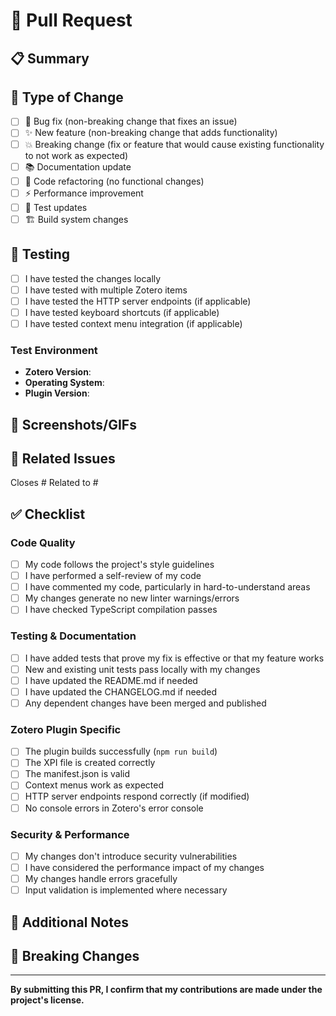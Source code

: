 # 🚀 Pull Request

## 📋 Summary

<!-- Briefly describe what this PR does -->

## 🔄 Type of Change

<!-- Mark the relevant option with an "x" -->

- [ ] 🐛 Bug fix (non-breaking change that fixes an issue)
- [ ] ✨ New feature (non-breaking change that adds functionality)
- [ ] 💥 Breaking change (fix or feature that would cause existing functionality to not work as expected)
- [ ] 📚 Documentation update
- [ ] 🔧 Code refactoring (no functional changes)
- [ ] ⚡ Performance improvement
- [ ] 🧪 Test updates
- [ ] 🏗️ Build system changes

## 🧪 Testing

<!-- Describe how you tested your changes -->

- [ ] I have tested the changes locally
- [ ] I have tested with multiple Zotero items
- [ ] I have tested the HTTP server endpoints (if applicable)
- [ ] I have tested keyboard shortcuts (if applicable)
- [ ] I have tested context menu integration (if applicable)

### Test Environment
<!-- Fill out the testing environment details -->

- **Zotero Version**:
- **Operating System**:
- **Plugin Version**:

## 📸 Screenshots/GIFs

<!-- If applicable, add screenshots to help explain your changes -->

## 🔗 Related Issues

<!-- Link any related issues -->

Closes #
Related to #

## ✅ Checklist

<!-- Mark completed items with an "x" -->

### Code Quality

- [ ] My code follows the project's style guidelines
- [ ] I have performed a self-review of my code
- [ ] I have commented my code, particularly in hard-to-understand areas
- [ ] My changes generate no new linter warnings/errors
- [ ] I have checked TypeScript compilation passes

### Testing & Documentation

- [ ] I have added tests that prove my fix is effective or that my feature works
- [ ] New and existing unit tests pass locally with my changes
- [ ] I have updated the README.md if needed
- [ ] I have updated the CHANGELOG.md if needed
- [ ] Any dependent changes have been merged and published

### Zotero Plugin Specific

- [ ] The plugin builds successfully (`npm run build`)
- [ ] The XPI file is created correctly
- [ ] The manifest.json is valid
- [ ] Context menus work as expected
- [ ] HTTP server endpoints respond correctly (if modified)
- [ ] No console errors in Zotero's error console

### Security & Performance

- [ ] My changes don't introduce security vulnerabilities
- [ ] I have considered the performance impact of my changes
- [ ] My changes handle errors gracefully
- [ ] Input validation is implemented where necessary

## 📝 Additional Notes

<!-- Add any additional context, concerns, or questions -->

## 🎯 Breaking Changes

<!-- If this is a breaking change, describe the impact and migration path -->

---

**By submitting this PR, I confirm that my contributions are made under the project's license.**
